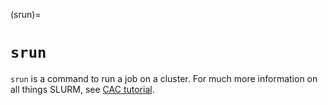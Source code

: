 (srun)=
# `srun`

`srun` is a command to run a job on a cluster. For much more information on all things SLURM, see [CAC tutorial](https://cvw.cac.cornell.edu/slurm/basics/execution-srun).